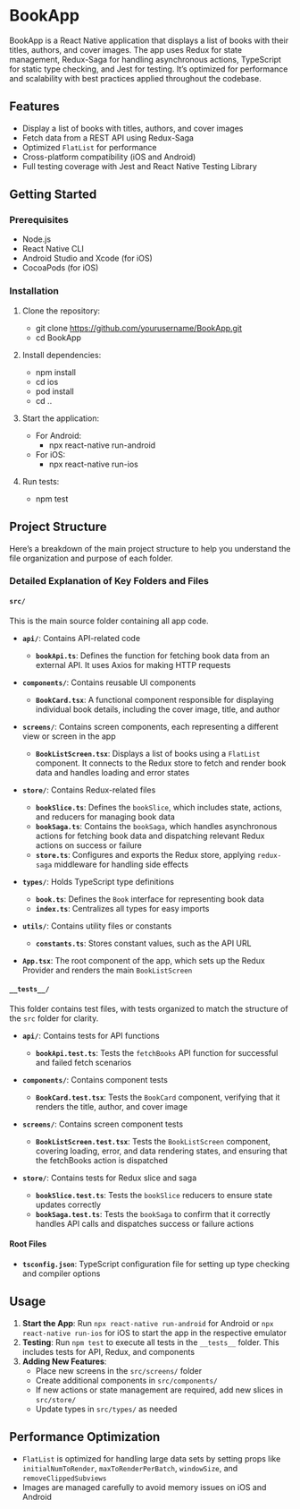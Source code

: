 # BookApp

BookApp is a React Native application that displays a list of books with their titles, authors, and cover images. The app uses Redux for state management, Redux-Saga for handling asynchronous actions, TypeScript for static type checking, and Jest for testing. It’s optimized for performance and scalability with best practices applied throughout the codebase.

## Features

- Display a list of books with titles, authors, and cover images
- Fetch data from a REST API using Redux-Saga
- Optimized `FlatList` for performance
- Cross-platform compatibility (iOS and Android)
- Full testing coverage with Jest and React Native Testing Library

## Getting Started

### Prerequisites

- Node.js
- React Native CLI
- Android Studio and Xcode (for iOS)
- CocoaPods (for iOS)

### Installation

1. Clone the repository:
   - git clone https://github.com/yourusername/BookApp.git
   - cd BookApp

2. Install dependencies:
   - npm install
   - cd ios
   - pod install
   - cd ..

3. Start the application:
   - For Android:
     - npx react-native run-android
   - For iOS:
     - npx react-native run-ios

4. Run tests:
   - npm test

## Project Structure

Here’s a breakdown of the main project structure to help you understand the file organization and purpose of each folder.


### Detailed Explanation of Key Folders and Files

#### `src/`

This is the main source folder containing all app code.

- **`api/`**: Contains API-related code
  - **`bookApi.ts`**: Defines the function for fetching book data from an external API. It uses Axios for making HTTP requests

- **`components/`**: Contains reusable UI components
  - **`BookCard.tsx`**: A functional component responsible for displaying individual book details, including the cover image, title, and author

- **`screens/`**: Contains screen components, each representing a different view or screen in the app
  - **`BookListScreen.tsx`**: Displays a list of books using a `FlatList` component. It connects to the Redux store to fetch and render book data and handles loading and error states

- **`store/`**: Contains Redux-related files
  - **`bookSlice.ts`**: Defines the `bookSlice`, which includes state, actions, and reducers for managing book data
  - **`bookSaga.ts`**: Contains the `bookSaga`, which handles asynchronous actions for fetching book data and dispatching relevant Redux actions on success or failure
  - **`store.ts`**: Configures and exports the Redux store, applying `redux-saga` middleware for handling side effects

- **`types/`**: Holds TypeScript type definitions
  - **`book.ts`**: Defines the `Book` interface for representing book data
  - **`index.ts`**: Centralizes all types for easy imports

- **`utils/`**: Contains utility files or constants
  - **`constants.ts`**: Stores constant values, such as the API URL

- **`App.tsx`**: The root component of the app, which sets up the Redux Provider and renders the main `BookListScreen`

#### `__tests__/`

This folder contains test files, with tests organized to match the structure of the `src` folder for clarity.

- **`api/`**: Contains tests for API functions
  - **`bookApi.test.ts`**: Tests the `fetchBooks` API function for successful and failed fetch scenarios

- **`components/`**: Contains component tests
  - **`BookCard.test.tsx`**: Tests the `BookCard` component, verifying that it renders the title, author, and cover image

- **`screens/`**: Contains screen component tests
  - **`BookListScreen.test.tsx`**: Tests the `BookListScreen` component, covering loading, error, and data rendering states, and ensuring that the fetchBooks action is dispatched

- **`store/`**: Contains tests for Redux slice and saga
  - **`bookSlice.test.ts`**: Tests the `bookSlice` reducers to ensure state updates correctly
  - **`bookSaga.test.ts`**: Tests the `bookSaga` to confirm that it correctly handles API calls and dispatches success or failure actions

#### Root Files

- **`tsconfig.json`**: TypeScript configuration file for setting up type checking and compiler options


## Usage

1. **Start the App**: Run `npx react-native run-android` for Android or `npx react-native run-ios` for iOS to start the app in the respective emulator
2. **Testing**: Run `npm test` to execute all tests in the `__tests__` folder. This includes tests for API, Redux, and components
3. **Adding New Features**:
   - Place new screens in the `src/screens/` folder
   - Create additional components in `src/components/`
   - If new actions or state management are required, add new slices in `src/store/`
   - Update types in `src/types/` as needed

## Performance Optimization

- `FlatList` is optimized for handling large data sets by setting props like `initialNumToRender`, `maxToRenderPerBatch`, `windowSize`, and `removeClippedSubviews`
- Images are managed carefully to avoid memory issues on iOS and Android

